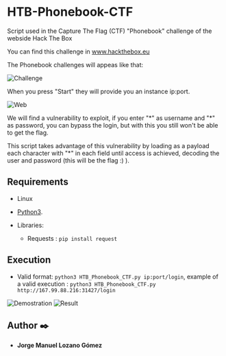 # HTB-Phonebook-CTF
Script used in the Capture The Flag (CTF) "Phonebook" challenge of the webside Hack The Box

You can find this challenge in www.hackthebox.eu

The Phonebook challenges will appeas like that:

![Challenge](https://i.ibb.co/VMYx6B4/descarga.png)

When you press "Start" they will provide you an instance ip:port.

![Web](https://i.ibb.co/5Mp7NWC/descarga-1.png)

We will find a vulnerability to exploit, if you enter "\*" as username and "\*" as password, you can bypass the login, but with this you still won't be able to get the flag.

This script takes advantage of this vulnerability by loading as a payload each character with "*" in each field until access is achieved, decoding the user and password (this will be the flag :) ).

## Requirements
* Linux

* [Python3](https://www.python.org/downloads/).

* Libraries: 
    * Requests : ```pip install request```

## Execution

* Valid format: ```python3 HTB_Phonebook_CTF.py ip:port/login```, example of a valid execution : ```python3 HTB_Phonebook_CTF.py http://167.99.88.216:31427/login```

![Demostration](http://g.recordit.co/7VKLSOsXos.gif)
![Result](https://i.ibb.co/QQRXKG1/descarga-1.png)

## Author ✒️

* **Jorge Manuel Lozano Gómez**
